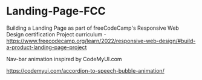 # Landing-Page-FCC

Building a Landing Page as part of freeCodeCamp's Responsive Web Design certification Project curriculum - https://www.freecodecamp.org/learn/2022/responsive-web-design/#build-a-product-landing-page-project



Nav-bar animation inspired by CodeMyUI.com

 https://codemyui.com/accordion-to-speech-bubble-animation/